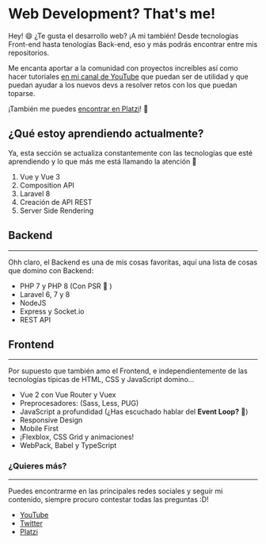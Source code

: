 # Web Development? That's me!

Hey! 😄 ¿Te gusta el desarrollo web? ¡A mi también! Desde tecnologías Front-end hasta tenologías Back-end, eso y más podrás encontrar entre mis repositorios.

Me encanta aportar a la comunidad con proyectos increíbles así como hacer tutoriales [en mi canal de YouTube](https://www.youtube.com/retaxmaster "en mi canal de YouTube") que puedan ser de utilidad y que puedan ayudar a los nuevos devs a resolver retos con los que puedan toparse.

¡También me puedes [encontrar en Platzi](https://platzi.com/p/RetaxMaster/ "encontrar en Platzi")! 💚

## ¿Qué estoy aprendiendo actualmente?

Ya, esta sección se actualiza constantemente con las tecnologías que esté aprendiendo y lo que más me está llamando la atención 👀 

1. Vue y Vue 3
2. Composition API
3. Laravel 8
4. Creación de API REST
5. Server Side Rendering

## Backend

------------

Ohh claro, el Backend es una de mis cosas favoritas, aquí una lista de cosas que domino con Backend:

- PHP 7 y PHP 8 (Con PSR 👀 )
- Laravel 6, 7 y 8
- NodeJS
- Express y Socket.io
- REST API

## Frontend
---

Por supuesto que también amo el Frontend, e independientemente de las tecnologías típicas de HTML, CSS y JavaScript domino...

- Vue 2 con Vue Router y Vuex
- Preprocesadores: (Sass, Less, PUG)
- JavaScript a profundidad (¿Has escuchado hablar del **Event Loop?** 👀)
- Responsive Design
- Mobile First
- ¡Flexblox, CSS Grid y animaciones!
- WebPack, Babel y TypeScript


### ¿Quieres más? 
---
Puedes encontrarme en las principales redes sociales y seguir mi contenido, siempre procuro contestar todas las preguntas :D!

- [YouTube](https://www.youtube.com/retaxmaster "YouTube")
- [Twitter](https://twitter.com/Read_Rizzy "Twitter")
- [Platzi](https://platzi.com/p/RetaxMaster/ "Platzi")

